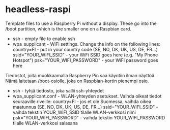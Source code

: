 # headless-raspi
Template files to use a Raspberry Pi without a display. These go into the /boot partition, which is the smaller one on a Raspbian card.
 * ssh - empty file to enable ssh
 * wpa_supplicant - WiFi settings. Change the info on the following lines:
 country=FI - put in your country code (SE, NO, DK, UK, US, DE, FR...)
    ssid="YOUR_WIFI_SSID" - your WiFi SSID goes here (e.g. "My Phone Hotspot")
    psk="YOUR_WIFI_PASSWORD" - your WiFi password goes here

Tiedostot, joita muokkaamalla Raspberry Pin saa käyntiin ilman näyttöä. Nämä laitetaan /boot-osiolle, joka on Raspbian-kortin pienempi osio.
 * ssh - tyhjä tiedosto, joka sallii ssh-yhteydet
 * wpa_supplicant.conf - WLAN-yhteyden asetukset. Vaihda oikeat tiedot seuraaville riveille:
 country=FI - jos et ole Suomessa, vaihda oikea maatunnus (SE, NO, DK, UK, US, DE, FR...)
    ssid="YOUR_WIFI_SSID" - vaihda tekstin YOUR_WIFI_SSID tilalle WLAN-verkkosi nimi
    psk="YOUR_WIFI_PASSWORD" - vaihda tekstin YOUR_WIFI_PASSWORD tilalle WLAN-verkkosi salasana
